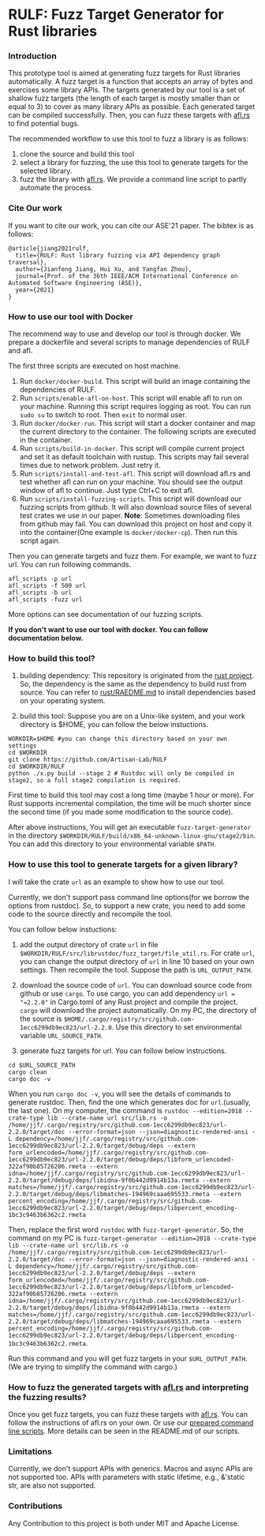# RULF: Fuzz Target Generator for Rust libraries 

### Introduction 

This prototype tool is aimed at generating fuzz targets for Rust libraries automatically. A fuzz target is a function that accepts an array of bytes and exercises some library APIs. The targets generated by our tool is a set of shallow fuzz targets (the length of each target is mostly smaller than or equal to 3) to cover as many library APIs as possible. Each generated target can be compiled successfully. Then, you can fuzz these targets with [afl.rs](https://github.com/rust-fuzz/afl.rs) to find potential bugs.

The recommended workflow to use this tool to fuzz a library is as follows: 
1. clone the source and build this tool
2. select a library for fuzzing, the use this tool to generate targets for the selected library.
3. fuzz the library with [afl.rs](https://github.com/rust-fuzz/afl.rs). We provide a command line script to partly automate the process. 

### Cite Our work

If you want to cite our work, you can cite our ASE'21 paper. The bibtex is as follows:

```
@article{jiang2021rulf,
  title={RULF: Rust library fuzzing via API dependency graph traversal},
  author={Jianfeng Jiang, Hui Xu, and Yangfan Zhou},
  journal={Prof. of the 36th IEEE/ACM International Conference on Automated Software Engineering (ASE)},
  year={2021}
}
```

### How to use our tool with Docker
The recommend way to use and develop our tool is through docker.
We prepare a dockerfile and several scripts to manage dependencies of RULF and afl. 

The first three scripts are executed on host machine.
1. Run `docker/docker-build`. This script will build an image containing the dependencies of RULF.  
2. Run `scripts/enable-afl-on-host`. This script will enable afl to run on your machine. Running this script requires logging as root. You can run `sudo su` to switch to root. Then `exit` to normal user.
3. Run `docker/docker-run`. This script will start a docker container and map the current directory to the container.
The following scripts are executed in the container.
4. Run `scripts/build-in-docker`. This script will compile current project and set it as default toolchain with rustup. This scripts may fail several times due to network problem. Just retry it.
5. Run `scripts/install-and-test-afl`. This script will download afl.rs and test whether afl can run on your machine. You should see the output window of afl to continue. Just type Ctrl+C to exit afl.
6. Run `scripts/install-fuzzing-scripts`. This script will download our fuzzing scripts from github. It will also download source files of several test crates we use in our paper. **Note**: Sometimes downloading files from github may fail. You can download this project on host and copy it into the container(One example is `docker/docker-cp`). Then run this script again.

Then you can generate targets and fuzz them.
For example, we want to fuzz url. You can run following commands.
```shell
afl_scripts -p url
afl_scripts -f 500 url
afl_scripts -b url
afl_scripts -fuzz url
```
More options can see documentation of our fuzzing scripts.


**If you don't want to use our tool with docker. You can follow documentation below.**

### How to build this tool? 

1. building dependency: This repository is originated from the [rust project](https://github.com/rust-lang/rust). So, the dependency is the same as the dependency to build rust from source. You can refer to [rust/RAEDME.md](https://github.com/rust-lang/rust/blob/master/README.md) to install dependencies based on your operating system.

2. build this tool: Suppose you are on a Unix-like system, and your work directory is $HOME, you can follow the below instuctions.
```shell
WORKDIR=$HOME #you can change this directory based on your own settings
cd $WORKDIR
git clone https://github.com/Artisan-Lab/RULF
cd $WORKDIR/RULF
python ./x.py build --stage 2 # Rustdoc will only be compiled in stage2, so a full stage2 compilation is required.
```
First time to build this tool may cost a long time (maybe 1 hour or more). For Rust supports incremental compilation, the time will be much shorter since the second time (if you made some modification to the source code).

After above instructions, You will get an executable `fuzz-target-generator` in the directory `$WORKDIR/RULF/build/x86_64-unknown-linux-gnu/stage2/bin`. You can add this directory to your environmental variable `$PATH`.


### How to use this tool to generate targets for a given library? 

I will take the crate `url` as an example to show how to use our tool.

Currently, we don't support pass command line options(for we borrow the options from rustdoc). So, to support a new crate, you need to add some code to the source directly and recompile the tool.

You can follow below instuctions:  

1. add the output directory of crate `url` in file `$WORKDIR/RULF/src/librustdoc/fuzz_target/file_util.rs`. 
For crate `url`, you can change the output directory of `url` in line 10 based on your own settings. Then recompile the tool.
Suppose the path is `URL_OUTPUT_PATH`.

2. download the source code of `url`. You can download source code from github or use `cargo`. To use cargo, you can add dependency `url = "=2.2.0"` in Cargo.toml of any Rust project and compile the project. `cargo` will download the project automatically. On my PC, the directory of the source is `$HOME/.cargo/registry/src/github.com-1ecc6299db9ec823/url-2.2.0`. Use this directory to set environmental variable `URL_SOURCE_PATH`.

3. generate fuzz targets for url. You can follow below instructions.
```shell
cd $URL_SOURCE_PATH
cargo clean
cargo doc -v
```  
When you run `cargo doc -v`, you will see the details of commands to generate rustdoc. Then, find the one which generates doc for `url`.(usually, the last one). On my computer, the command is `rustdoc --edition=2018 --crate-type lib --crate-name url src/lib.rs -o /home/jjf/.cargo/registry/src/github.com-1ecc6299db9ec823/url-2.2.0/target/doc --error-format=json --json=diagnostic-rendered-ansi -L dependency=/home/jjf/.cargo/registry/src/github.com-1ecc6299db9ec823/url-2.2.0/target/debug/deps --extern form_urlencoded=/home/jjf/.cargo/registry/src/github.com-1ecc6299db9ec823/url-2.2.0/target/debug/deps/libform_urlencoded-322af90b85726206.rmeta --extern idna=/home/jjf/.cargo/registry/src/github.com-1ecc6299db9ec823/url-2.2.0/target/debug/deps/libidna-9f0b442d9914b13a.rmeta --extern matches=/home/jjf/.cargo/registry/src/github.com-1ecc6299db9ec823/url-2.2.0/target/debug/deps/libmatches-194969caaa695533.rmeta --extern percent_encoding=/home/jjf/.cargo/registry/src/github.com-1ecc6299db9ec823/url-2.2.0/target/debug/deps/libpercent_encoding-1bc3c9463b6362c2.rmeta`

Then, replace the first word `rustdoc` with `fuzz-target-generator`. So, the command on my PC is `fuzz-target-generator --edition=2018 --crate-type lib --crate-name url src/lib.rs -o /home/jjf/.cargo/registry/src/github.com-1ecc6299db9ec823/url-2.2.0/target/doc --error-format=json --json=diagnostic-rendered-ansi -L dependency=/home/jjf/.cargo/registry/src/github.com-1ecc6299db9ec823/url-2.2.0/target/debug/deps --extern form_urlencoded=/home/jjf/.cargo/registry/src/github.com-1ecc6299db9ec823/url-2.2.0/target/debug/deps/libform_urlencoded-322af90b85726206.rmeta --extern idna=/home/jjf/.cargo/registry/src/github.com-1ecc6299db9ec823/url-2.2.0/target/debug/deps/libidna-9f0b442d9914b13a.rmeta --extern matches=/home/jjf/.cargo/registry/src/github.com-1ecc6299db9ec823/url-2.2.0/target/debug/deps/libmatches-194969caaa695533.rmeta --extern percent_encoding=/home/jjf/.cargo/registry/src/github.com-1ecc6299db9ec823/url-2.2.0/target/debug/deps/libpercent_encoding-1bc3c9463b6362c2.rmeta`.

Run this command and you will get fuzz targets in your `$URL_OUTPUT_PATH`.(We are trying to simplify the command with cargo.)  
### How to fuzz the generated targets with [afl.rs](https://github.com/rust-fuzz/afl.rs) and interpreting the fuzzing results? 

Once you get fuzz targets, you can fuzz these targets with [afl.rs](https://github.com/rust-fuzz/afl.rs). You can follow the instructions of afl.rs on your own. Or use our [prepared command line scripts](https://github.com/hyeonminmo/Fuzzing-Scripts_modify). More details can be seen in the README.md of our scripts.

### Limitations  

Currently, we don't support APIs with generics. Macros and async APIs are not supported too. APIs with parameters with static lifetime, e.g., &'static str, are also not supported.

### Contributions

Any Contribution to this project is both under MIT and Apache License.
